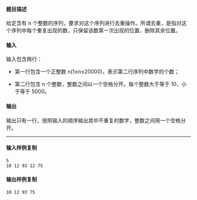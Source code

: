 #### 题目描述

给定含有 n 个整数的序列，要求对这个序列进行去重操作。所谓去重，是指对这个序列中每个重复出现的数，只保留该数第一次出现的位置，删除其余位置。

#### 输入

输入包含两行：  

-   第一行包含一个正整数 n(1≤n≤20000)，表示第二行序列中数字的个数；  
    
-   第二行包含 n 个整数，整数之间以一个空格分开。每个整数大于等于 10、小于等于 5000。  
    

#### 输出

输出只有一行，按照输入的顺序输出其中不重复的数字，整数之间用一个空格分开。

___

#### 输入样例复制

```
5
10 12 93 12 75
```

#### 输出样例复制

```
10 12 93 75
```